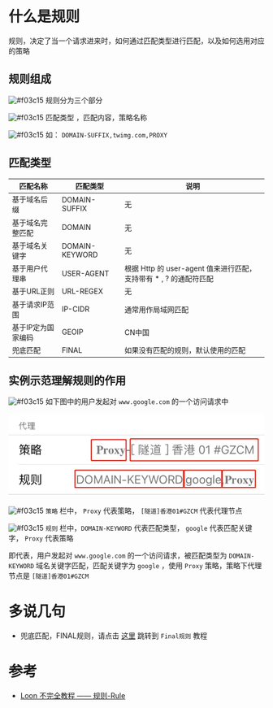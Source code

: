 # 什么是规则

规则，决定了当一个请求进来时，如何通过匹配类型进行匹配，以及如何选用对应的策略

## 规则组成

![#f03c15](https://placehold.it/15/f03c15/000000?text=+) 规则分为三个部分

![#f03c15](https://placehold.it/15/f03c15/000000?text=+) 匹配类型 ，匹配内容，策略名称

![#f03c15](https://placehold.it/15/f03c15/000000?text=+) 如： `DOMAIN-SUFFIX,twimg.com,PROXY`

## 匹配类型

匹配名称|匹配类型|说明
-|-|-
基于域名后缀|DOMAIN-SUFFIX|无
基于域名完整匹配|DOMAIN|无
基于域名关键字|DOMAIN-KEYWORD|无
基于用户代理串|USER-AGENT|根据 Http 的 user-agent 值来进行匹配，支持带有 \* , ? 的通配符匹配
基于URL正则|URL-REGEX|无
基于请求IP范围|IP-CIDR|通常用作局域网匹配
基于IP定为国家编码|GEOIP|CN中国
兜底匹配|FINAL|如果没有匹配的规则，默认使用的匹配

## 实例示范理解规则的作用

![#f03c15](https://placehold.it/15/f03c15/000000?text=+) 如下图中的用户发起对 `www.google.com` 的一个访问请求中

![image](https://raw.githubusercontent.com/chiupam/tutorial-image/master/Loon/Plus/Ruld_Example.jpg)

![#f03c15](https://placehold.it/15/f03c15/000000?text=+) `策略` 栏中， `Proxy` 代表策略， `[隧道]香港01#GZCM` 代表代理节点

![#f03c15](https://placehold.it/15/f03c15/000000?text=+) `规则` 栏中，`DOMAIN-KEYWORD` 代表匹配类型， `google` 代表匹配关键字， `Proxy` 代表策略

即代表，用户发起对 `www.google.com` 的一个访问请求，被匹配类型为 `DOMAIN-KEYWORD` 域名关键字匹配，匹配关键字为 `google` ，使用 `Proxy` 策略，策略下代理节点是 `[隧道]香港01#GZCM`

# 多说几句

- 兜底匹配，FINAL规则，请点击 [这里](https://github.com/chiupam/tutorial/blob/master/Loon/Plus/Final.md) 跳转到 `Final规则` 教程

# 参考

- [Loon 不完全教程 —— 规则-Rule](https://www.notion.so/2-967c1a07462c43ab88906162bec475a4)

